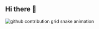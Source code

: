 ## Hi there 👋
<picture>
  <source media="(prefers-color-scheme: dark)" srcset="https://raw.githubusercontent.com/wu8510/wu8510/output/github-contribution-grid-snake-dark.svg">
  <source media="(prefers-color-scheme: light)" srcset="https://raw.githubusercontent.com/wu8510/wu8510/output/github-contribution-grid-snake.svg">
  <img alt="github contribution grid snake animation" src="https://raw.githubusercontent.com/wu8510/wu8510/output/github-contribution-grid-snake.svg">
</picture>
<!--
**wh8510/wh8510** is a ✨ _special_ ✨ repository because its `README.md` (this file) appears on your GitHub profile.

Here are some ideas to get you started:

- 🔭 I’m currently working on ...
- 🌱 I’m currently learning ...
- 👯 I’m looking to collaborate on ...
- 🤔 I’m looking for help with ...
- 💬 Ask me about ...
- 📫 How to reach me: ...
- 😄 Pronouns: ...
- ⚡ Fun fact: ...
-->
